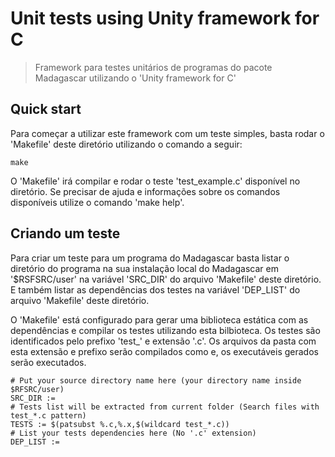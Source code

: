 # Unit tests using Unity framework for C

> Framework para testes unitários de programas do pacote Madagascar utilizando o 'Unity framework for C'

## Quick start

Para começar a utilizar este framework com um teste simples, basta rodar o 'Makefile' deste diretório utilizando
o comando a seguir:

```
make
```

O 'Makefile' irá compilar e rodar o teste 'test_example.c' disponível no diretório. Se precisar de ajuda e informações
sobre os comandos disponíveis utilize o comando 'make help'.

## Criando um teste

Para criar um teste para um programa do Madagascar basta listar o diretório do programa na sua instalação local
do Madagascar em '$RSFSRC/user' na variável 'SRC_DIR' do arquivo 'Makefile' deste diretório. E também listar as
dependências dos testes na variável 'DEP_LIST' do arquivo 'Makefile' deste diretório.

O 'Makefile' está configurado para gerar uma biblioteca estática com as dependências e compilar os testes utilizando
esta bilbioteca. Os testes são identificados pelo prefixo 'test_' e extensão '.c'. Os arquivos da pasta com esta extensão
e prefixo serão compilados como e, os executáveis gerados serão executados.

```
# Put your source directory name here (your directory name inside $RFSRC/user)
SRC_DIR :=
# Tests list will be extracted from current folder (Search files with test_*.c pattern)
TESTS := $(patsubst %.c,%.x,$(wildcard test_*.c))
# List your tests dependencies here (No '.c' extension)
DEP_LIST :=
```


